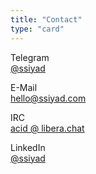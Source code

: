 ```yaml
---
title: "Contact"
type: "card"
---
```

Telegram  
[@ssiyad](https://t.me/ssiyad)

E-Mail  
[hello@ssiyad.com](mailto:hello@ssiyad.com)

IRC  
[acid @ libera.chat](https://libera.chat/)  

LinkedIn  
[@ssiyad](https://www.linkedin.com/in/ssiyad/)
